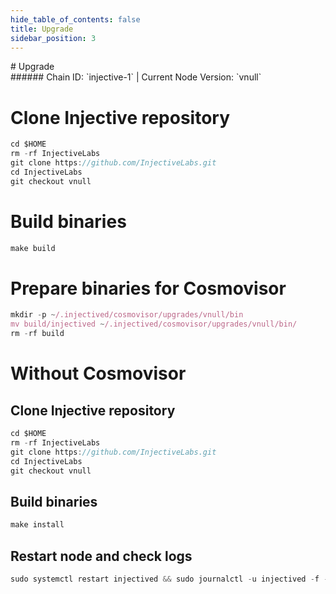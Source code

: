 ```yaml
---
hide_table_of_contents: false
title: Upgrade
sidebar_position: 3
---
```


<div class="h1-with-icon icon-injective">
# Upgrade
</div>
###### Chain ID: `injective-1` | Current Node Version: `vnull`


# Clone Injective repository
```js
cd $HOME
rm -rf InjectiveLabs
git clone https://github.com/InjectiveLabs.git
cd InjectiveLabs
git checkout vnull
 ```

# Build binaries
```js
make build
 ```

# Prepare binaries for Cosmovisor
```js
mkdir -p ~/.injectived/cosmovisor/upgrades/vnull/bin
mv build/injectived ~/.injectived/cosmovisor/upgrades/vnull/bin/
rm -rf build
```

# Without Cosmovisor
## Clone Injective repository
```js
cd $HOME
rm -rf InjectiveLabs
git clone https://github.com/InjectiveLabs.git
cd InjectiveLabs
git checkout vnull
 ```

## Build binaries
```js
make install
 ```

## Restart node and check logs
```js
sudo systemctl restart injectived && sudo journalctl -u injectived -f --no-hostname -o cat
```